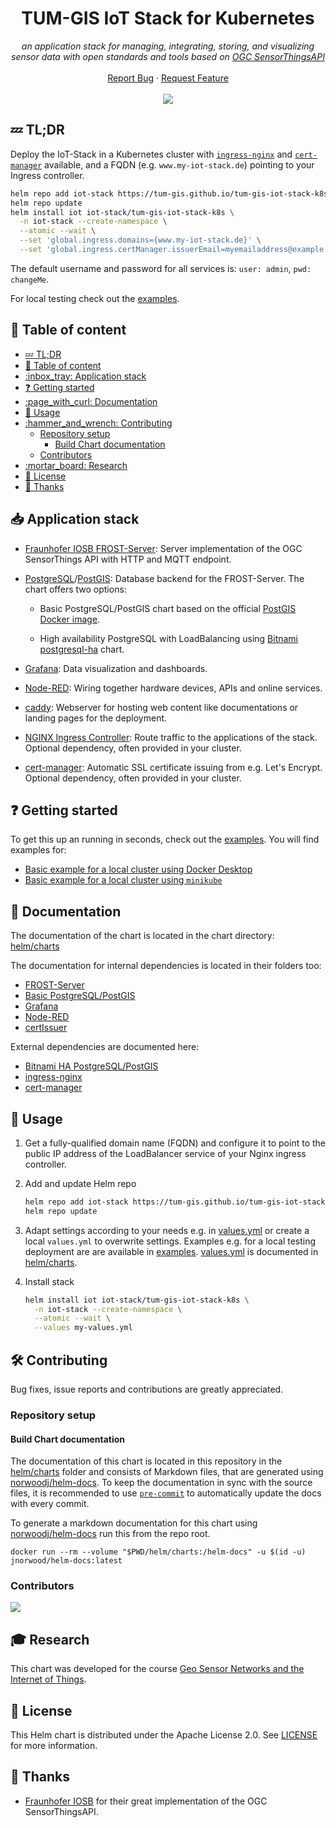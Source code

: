 <h1 align="center">TUM-GIS IoT Stack for Kubernetes</h1>

<p align="center">
    <em>an application stack for managing, integrating, storing,
and visualizing sensor data with open standards and tools based on <a title="Open Geospatial Consortium Homepage" href="https://www.ogc.org/standards/sensorthings">OGC SensorThingsAPI</a></em>
    <br />
    <br />
    <a href="https://github.com/tum-gis/tum-gis-iot-stack-k8s/issues">Report Bug</a>
    ·
    <a href="https://github.com/tum-gis/tum-gis-iot-stack-k8s/issues">Request Feature</a>
    <br />
    <br />
    <a href="https://github.com/tum-gis/tum-gis-iot-stack-k8s/releases" title="Latest release">
    <img src="https://img.shields.io/github/v/release/tum-gis/tum-gis-iot-stack-k8s?sort=semver">
  </a>
</p>

## :zzz: TL;DR

Deploy the IoT-Stack in a Kubernetes cluster with
[`ingress-nginx`](https://kubernetes.github.io/ingress-nginx) and
[`cert-manager`](https://cert-manager.io/) available,
and a FQDN (e.g. `www.my-iot-stack.de`) pointing to your Ingress controller.

```bash
helm repo add iot-stack https://tum-gis.github.io/tum-gis-iot-stack-k8s
helm repo update
helm install iot iot-stack/tum-gis-iot-stack-k8s \
  -n iot-stack --create-namespace \
  --atomic --wait \
  --set 'global.ingress.domains={www.my-iot-stack.de}' \
  --set 'global.ingress.certManager.issuerEmail=myemailaddress@example.de'
```

The default username and password for all services is: `user: admin`, `pwd: changeMe`.

For local testing check out the [examples](examples).

## :book: Table of content

- [:zzz: TL;DR](#zzz-tldr)
- [:book: Table of content](#book-table-of-content)
- [:inbox\_tray: Application stack](#inbox_tray-application-stack)
- [:question: Getting started](#question-getting-started)
- [:page\_with\_curl: Documentation](#page_with_curl-documentation)
- [:rocket: Usage](#rocket-usage)
- [:hammer\_and\_wrench: Contributing](#hammer_and_wrench-contributing)
  - [Repository setup](#repository-setup)
    - [Build Chart documentation](#build-chart-documentation)
  - [Contributors](#contributors)
- [:mortar\_board: Research](#mortar_board-research)
- [:memo: License](#memo-license)
- [:handshake: Thanks](#handshake-thanks)

## :inbox_tray: Application stack

- [Fraunhofer IOSB FROST-Server](https://github.com/FraunhoferIOSB/FROST-Server):
  Server implementation of the OGC SensorThings API with HTTP and MQTT endpoint.

- [PostgreSQL](https://www.postgresql.org/)/[PostGIS](https://postgis.net/):
  Database backend for the FROST-Server. The chart offers two options:

  - Basic PostgreSQL/PostGIS chart based on the official
    [PostGIS Docker image](https://registry.hub.docker.com/r/postgis/postgis/).

  - High availability PostgreSQL with LoadBalancing using
    [Bitnami postgresql-ha](https://artifacthub.io/packages/helm/bitnami/postgresql-ha) chart.

- [Grafana](https://grafana.com/):
  Data visualization and dashboards.

- [Node-RED](https://nodered.org/):
  Wiring together hardware devices, APIs and online services.

- [caddy](https://caddyserver.com/):
  Webserver for hosting web content like documentations or landing pages for the deployment.

- [NGINX Ingress Controller](https://docs.nginx.com/nginx-ingress-controller/):
  Route traffic to the applications of the stack.
  Optional dependency, often provided in your cluster.

- [cert-manager](https://cert-manager.io/docs/):
  Automatic SSL certificate issuing from e.g. Let's Encrypt.
  Optional dependency, often provided in your cluster.

## :question: Getting started

To get this up an running in seconds, check out the [examples](examples). You will find examples for:

- [Basic example for a local cluster using Docker Desktop](examples/docker-desktop/)
- [Basic example for a local cluster using `minikube`](examples/minikube/)

## :page_with_curl: Documentation

The documentation of the chart is located in the chart directory:
[helm/charts](helm/charts)

The documentation for internal dependencies is located in their folders too:

- [FROST-Server](helm/charts/charts/frostweb)
- [Basic PostgreSQL/PostGIS](helm/charts/charts/frostdb)
- [Grafana](helm/charts/charts/grafana)
- [Node-RED](helm/charts/charts/nodered)
- [certIssuer](helm/charts/charts/certIssuer)

External dependencies are documented here:

- [Bitnami HA PostgreSQL/PostGIS](https://artifacthub.io/packages/helm/bitnami/postgresql-ha)
- [ingress-nginx](https://kubernetes.github.io/ingress-nginx/)
- [cert-manager](https://cert-manager.io/docs/)

## :rocket: Usage

1. Get a fully-qualified domain name (FQDN) and configure it to point to
   the public IP address of the LoadBalancer service of your Nginx
   ingress controller.

2. Add and update Helm repo

   ```bash
   helm repo add iot-stack https://tum-gis.github.io/tum-gis-iot-stack-k8s
   helm repo update
   ```

3. Adapt settings according to your needs e.g. in [values.yml](helm/charts/values.yaml)
   or create a local `values.yml` to overwrite settings.
   Examples e.g. for a local testing deployment are are available in
   [examples](examples).
   [values.yml](helm/charts/values.yaml) is documented in [helm/charts](helm/charts).

4. Install stack

   ```bash
   helm install iot iot-stack/tum-gis-iot-stack-k8s \
     -n iot-stack --create-namespace \
     --atomic --wait \
     --values my-values.yml
   ```

## :hammer_and_wrench: Contributing

Bug fixes, issue reports and contributions are greatly appreciated.

### Repository setup

#### Build Chart documentation

The documentation of this chart is located in this repository in the
[helm/charts](helm/charts) folder and consists of Markdown files,
that are generated using
[norwoodj/helm-docs](https://github.com/norwoodj/helm-docs).
To keep the documentation in sync with the source files, it is recommended
to use [`pre-commit`](https://github.com/pre-commit/pre-commit) to automatically
update the docs with every commit.

To generate a markdown documentation for this chart
using [norwoodj/helm-docs](https://github.com/norwoodj/helm-docs)
run this from the repo root.

```shell
docker run --rm --volume "$PWD/helm/charts:/helm-docs" -u $(id -u) jnorwood/helm-docs:latest
```

### Contributors

<a href="https://github.com/tum-gis/tum-gis-iot-stack-k8s/graphs/contributors">
  <img src="https://contrib.rocks/image?repo=tum-gis/tum-gis-iot-stack-k8s" />
</a>

## :mortar_board: Research

This chart was developed for the course
[Geo Sensor Networks and the Internet of Things](https://wiki.tum.de/display/geosensorweb).

## :memo: License

This Helm chart is distributed under the Apache License 2.0. See [LICENSE](LICENSE) for more information.

## :handshake: Thanks

- [Fraunhofer IOSB](https://www.iosb.fraunhofer.de/de/projekte-produkte/frostserver.html) for their great implementation of the OGC SensorThingsAPI.
